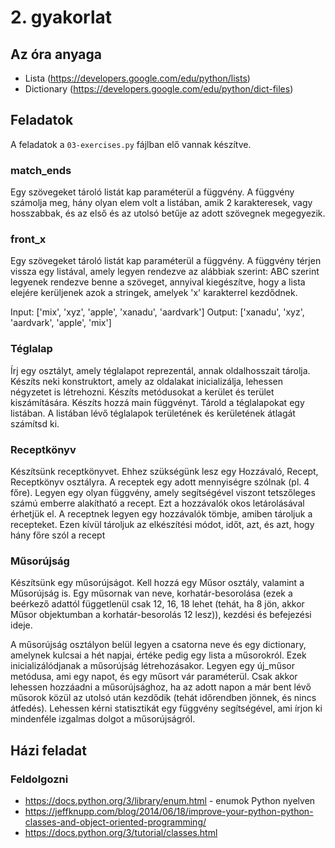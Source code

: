# 2. gyakorlat

## Az óra anyaga
- Lista (https://developers.google.com/edu/python/lists)
- Dictionary (https://developers.google.com/edu/python/dict-files)

## Feladatok
A feladatok a `03-exercises.py` fájlban elő vannak készítve.

### match_ends
Egy szövegeket tároló listát kap paraméterül a függvény.
A függvény számolja meg, hány olyan elem volt a listában, amik 2 karakteresek, vagy hosszabbak,
és az első és az utolsó betűje az adott szövegnek megegyezik.

### front_x
Egy szövegeket tároló listát kap paraméterül a függvény.
A függvény térjen vissza egy listával, amely legyen rendezve az alábbiak szerint:
ABC szerint legyenek rendezve benne a szöveget, annyival kiegészítve, hogy a lista elejére kerüljenek
azok a stringek, amelyek 'x' karakterrel kezdődnek.

Input: ['mix', 'xyz', 'apple', 'xanadu', 'aardvark']
Output: ['xanadu', 'xyz', 'aardvark', 'apple', 'mix']

### Téglalap
Írj egy osztályt, amely téglalapot reprezentál, annak oldalhosszait tárolja. Készíts neki konstruktort,
amely az oldalakat inicializálja, lehessen négyzetet is létrehozni. 
Készíts metódusokat a kerület és terület kiszámítására. Készíts hozzá main függvényt. Tárold a téglalapokat egy listában.
A listában lévő téglalapok területének és kerületének átlagát számítsd ki. 

### Receptkönyv
Készítsünk receptkönyvet. Ehhez szükségünk lesz egy Hozzávaló, Recept, Receptkönyv osztályra. 
A receptek egy adott mennyiségre szólnak (pl. 4 főre). Legyen egy olyan függvény, amely segítségével viszont tetszőleges számú
emberre alakítható a recept. Ezt a hozzávalók okos letárolásával érhetjük el. A receptnek legyen egy hozzávalók tömbje, amiben
tároljuk a recepteket. Ezen kívül tároljuk az elkészítési módot, időt, azt, és azt, hogy hány főre szól a recept

### Műsorújság
Készítsünk egy műsorújságot. Kell hozzá egy Műsor osztály, valamint a Műsorújság is. Egy műsornak van neve, korhatár-besorolása
(ezek a beérkező adattól függetlenül csak 12, 16, 18 lehet (tehát, ha 8 jön, akkor Műsor objektumban a korhatár-besorolás 12 lesz)),
kezdési és befejezési ideje.

A műsorújság osztályon belül legyen a csatorna neve és egy dictionary, amelynek kulcsai a hét napjai, értéke pedig egy lista a műsorokról. Ezek inicializálódjanak
a műsorújság létrehozásakor. Legyen egy új_műsor metódusa, ami egy napot, és egy műsort vár paraméterül. Csak akkor lehessen hozzáadni a műsorújsághoz,
ha az adott napon a már bent lévő műsorok közül az utolsó után kezdődik (tehát időrendben jönnek, és nincs átfedés). Lehessen
kérni statisztikát egy függvény segítségével, ami írjon ki mindenféle izgalmas dolgot a műsorújságról.

## Házi feladat

### Feldolgozni
- https://docs.python.org/3/library/enum.html - enumok Python nyelven
- https://jeffknupp.com/blog/2014/06/18/improve-your-python-python-classes-and-object-oriented-programming/
- https://docs.python.org/3/tutorial/classes.html